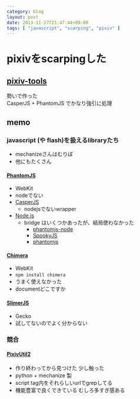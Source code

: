 ```yaml
---
category: blog
layout: post
date: 2013-11-27T21:47:44+09:00
tags: [ "javascript", "scarping", "pixiv" ]
---
```


# pixivをscarpingした

## [pixiv-tools](https://github.com/kmyk/pixiv-tools)
勢いで作った  
CasperJS + PhantomJS でかなり強引に処理

<!-- more -->

## memo

### javascript (や flash)を扱えるlibraryたち
- mechanizeさんはむりぽ
- 他にもたくさん

#### [PhantomJS](http://phantomjs.org/)
- WebKit
- nodeでない
- [CasperJS](http://casperjs.org/)
    - nodejsでないwrapper
- [Node.js](http://nodejs.org/)
    - bridge はいくつかあったが、結局使わなかった
       - [phantomjs-node](https://github.com/sgentle/phantomjs-node)
       - [SpookyJS](https://github.com/WaterfallEngineering/SpookyJS)
       - [phantomjs](https://github.com/Obvious/phantomjs)

#### [Chimera](https://github.com/deanmao/node-chimera)
- WebKit
- `npm install chimera`
- うまく使えなかった
- documentどこですか

#### [SlimerJS](http://slimerjs.org/)
- Gecko
- 試してないのでよく分からない

### 競合

#### [PixivUtil2](https://github.com/Nandaka/PixivUtil2)
- 作り終わってから見つけた 少し触った
- python + mechanize 製
- script tag内をそれらしいurlでgrepしてる
- 機能豊富で良くできている むしろ多すぎ感ある
